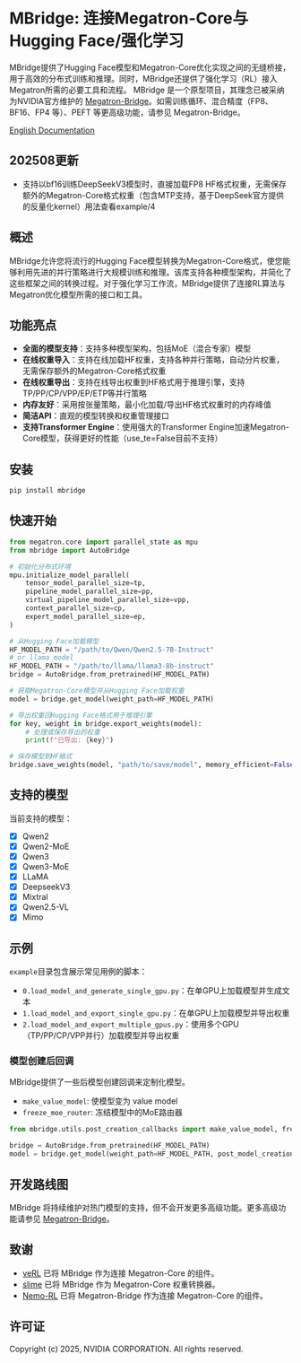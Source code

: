 # MBridge: 连接Megatron-Core与Hugging Face/强化学习

MBridge提供了Hugging Face模型和Megatron-Core优化实现之间的无缝桥接，用于高效的分布式训练和推理。同时，MBridge还提供了强化学习（RL）接入Megatron所需的必要工具和流程。
MBridge 是一个原型项目，其理念已被采纳为NVIDIA官方维护的 [Megatron-Bridge](https://github.com/NVIDIA-NeMo/Megatron-Bridge)。如需训练循环、混合精度（FP8、BF16、FP4 等）、PEFT 等更高级功能，请参见 Megatron-Bridge。

[English Documentation](README.md)
## 202508更新
- 支持以bf16训练DeepSeekV3模型时，直接加载FP8 HF格式权重，无需保存额外的Megatron-Core格式权重（包含MTP支持，基于DeepSeek官方提供的反量化kernel）用法查看example/4

## 概述

MBridge允许您将流行的Hugging Face模型转换为Megatron-Core格式，使您能够利用先进的并行策略进行大规模训练和推理。该库支持各种模型架构，并简化了这些框架之间的转换过程。对于强化学习工作流，MBridge提供了连接RL算法与Megatron优化模型所需的接口和工具。

## 功能亮点

- **全面的模型支持**：支持多种模型架构，包括MoE（混合专家）模型
- **在线权重导入**：支持在线加载HF权重，支持各种并行策略，自动分片权重，无需保存额外的Megatron-Core格式权重
- **在线权重导出**：支持在线导出权重到HF格式用于推理引擎，支持TP/PP/CP/VPP/EP/ETP等并行策略
- **内存友好**：采用按张量策略，最小化加载/导出HF格式权重时的内存峰值
- **简洁API**：直观的模型转换和权重管理接口
- **支持Transformer Engine**：使用强大的Transformer Engine加速Megatron-Core模型，获得更好的性能（use_te=False目前不支持）

## 安装

```bash
pip install mbridge
```

## 快速开始

```python
from megatron.core import parallel_state as mpu
from mbridge import AutoBridge

# 初始化分布式环境
mpu.initialize_model_parallel(
    tensor_model_parallel_size=tp,
    pipeline_model_parallel_size=pp,
    virtual_pipeline_model_parallel_size=vpp,
    context_parallel_size=cp,
    expert_model_parallel_size=ep,
)

# 从Hugging Face加载模型
HF_MODEL_PATH = "/path/to/Qwen/Qwen2.5-7B-Instruct"
# or llama model
HF_MODEL_PATH = "/path/to/llama/llama3-8b-instruct"
bridge = AutoBridge.from_pretrained(HF_MODEL_PATH)

# 获取Megatron-Core模型并从Hugging Face加载权重
model = bridge.get_model(weight_path=HF_MODEL_PATH)

# 导出权重回Hugging Face格式用于推理引擎
for key, weight in bridge.export_weights(model):
    # 处理或保存导出的权重
    print(f"已导出: {key}")

# 保存模型到HF格式
bridge.save_weights(model, "path/to/save/model", memory_efficient=False) # 如果模型很大，设置memory_efficient=True
```

## 支持的模型

当前支持的模型：
- [x] Qwen2
- [x] Qwen2-MoE
- [x] Qwen3
- [x] Qwen3-MoE
- [x] LLaMA
- [x] DeepseekV3
- [x] Mixtral
- [x] Qwen2.5-VL
- [x] Mimo

## 示例

`example`目录包含展示常见用例的脚本：

- `0.load_model_and_generate_single_gpu.py`：在单GPU上加载模型并生成文本
- `1.load_model_and_export_single_gpu.py`：在单GPU上加载模型并导出权重
- `2.load_model_and_export_multiple_gpus.py`：使用多个GPU（TP/PP/CP/VPP并行）加载模型并导出权重

### 模型创建后回调

MBridge提供了一些后模型创建回调来定制化模型。

- `make_value_model`: 使模型变为 value model
- `freeze_moe_router`: 冻结模型中的MoE路由器

```python
from mbridge.utils.post_creation_callbacks import make_value_model, freeze_moe_router

bridge = AutoBridge.from_pretrained(HF_MODEL_PATH)
model = bridge.get_model(weight_path=HF_MODEL_PATH, post_model_creation_callbacks=[make_value_model, freeze_moe_router])
```
## 开发路线图

MBridge 将持续维护对热门模型的支持，但不会开发更多高级功能。更多高级功能请参见 [Megatron-Bridge](https://github.com/NVIDIA-NeMo/Megatron-Bridge)。


## 致谢
- [veRL](https://github.com/volcengine/verl) 已将 MBridge 作为连接 Megatron-Core 的组件。
- [slime](https://github.com/THUDM/slime) 已将 MBridge 作为 Megatron-Core 权重转换器。
- [Nemo-RL](https://github.com/NVIDIA-NeMo/RL) 已将 Megatron-Bridge 作为连接 Megatron-Core 的组件。

## 许可证

Copyright (c) 2025, NVIDIA CORPORATION. All rights reserved. 